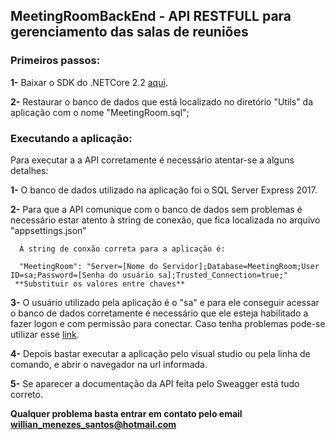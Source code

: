 ## MeetingRoomBackEnd - API RESTFULL para gerenciamento das salas de reuniões

### Primeiros passos:

**1-** Baixar o SDK do .NETCore 2.2 [aqui](https://dotnet.microsoft.com/download/thank-you/dotnet-sdk-2.2.402-windows-x64-installer).

**2-** Restaurar o banco de dados que está localizado no diretório "Utils" da aplicação com o nome "MeetingRoom.sql";

### Executando a aplicação:

Para executar a a API corretamente é necessário atentar-se a alguns detalhes:

**1-** O banco de dados utilizado na aplicação foi o SQL Server Express 2017.

**2-** Para que a API comunique com o banco de dados sem problemas é necessário estar atento à string de conexão, que fica localizada no arquivo "appsettings.json"
     
      A string de conxão correta para a aplicação é: 
      
      "MeetingRoom": "Server=[Nome do Servidor];Database=MeetingRoom;User ID=sa;Password=[Senha do usuário sa];Trusted_Connection=true;"
     **Substituir os valores entre chaves**
     
**3-** O usuário utilizado pela aplicação é o "sa" e para ele conseguir acessar o banco de dados corretamente é necessário que ele esteja habilitado a fazer logon e com permissão para conectar. Caso tenha problemas pode-se utilizar esse [link](https://www.devmedia.com.br/ativar-usuario-sa-sql-server/20794). 

**4-** Depois bastar executar a aplicação pelo visual studio ou pela linha de comando, e abrir o navegador na url informada.

**5-** Se aparecer a documentação da API feita pelo Sweagger está tudo correto.

**Qualquer problema basta entrar em contato pelo email willian_menezes_santos@hotmail.com**
